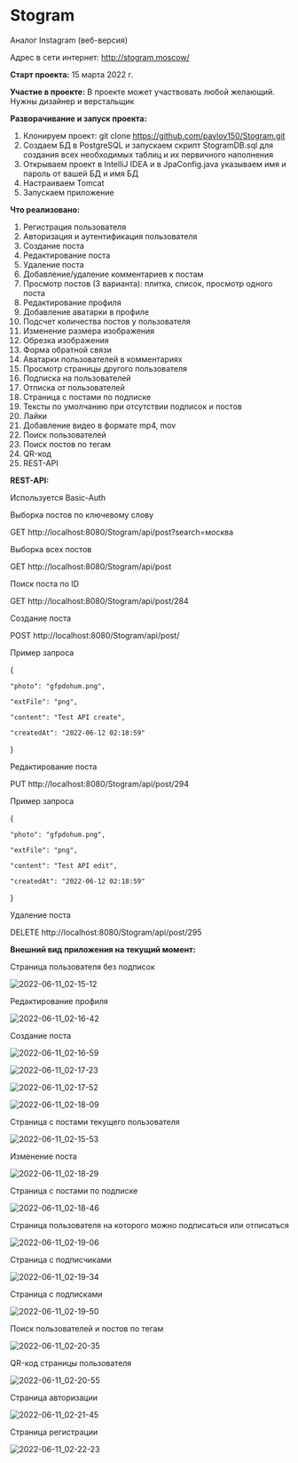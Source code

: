# Stogram
Аналог Instagram (веб-версия)

Адрес в сети интернет: http://stogram.moscow/

**Старт проекта:** 15 марта 2022 г.

**Участие в проекте:**
В проекте может участвовать любой желающий. Нужны дизайнер и верстальщик

**Разворачивание и запуск проекта:**
1. Клонируем проект: git clone https://github.com/pavlov150/Stogram.git
2. Создаем БД в PostgreSQL и запускаем скрипт StogramDB.sql для создания всех необходимых таблиц и их первичного наполнения
3. Открываем проект в IntelliJ IDEA и в JpaConfig.java указываем имя и пароль от вашей БД и имя БД
4. Настраиваем Tomcat
5. Запускаем приложение

**Что реализовано:**
1. Регистрация пользователя
2. Авторизация и аутентификация пользователя
3. Создание поста
4. Редактирование поста
5. Удаление поста
6. Добавление/удаление комментариев к постам
7. Просмотр постов (3 варианта): плитка, список, просмотр одного поста
8. Редактирование профиля
9. Добавление аватарки в профиле
10. Подсчет количества постов у пользователя
11. Изменение размера изображения
12. Обрезка изображения
13. Форма обратной связи
14. Аватарки пользователей в комментариях
15. Просмотр страницы другого пользователя
16. Подписка на пользователей
17. Отписка от пользователей
18. Страница с постами по подписке
19. Тексты по умолчанию при отсутствии подписок и постов
20. Лайки
21. Добавление видео в формате mp4, mov
22. Поиск пользователей
23. Поиск постов по тегам
24. QR-код
25. REST-API

**REST-API:**

Используется Basic-Auth

Выборка постов по ключевому слову

GET http://localhost:8080/Stogram/api/post?search=москва


Выборка всех постов

GET http://localhost:8080/Stogram/api/post


Поиск поста по ID

GET http://localhost:8080/Stogram/api/post/284


Создание поста

POST http://localhost:8080/Stogram/api/post/

Пример запроса

{

    "photo": "gfpdohum.png",
    
    "extFile": "png",
    
    "content": "Test API create",
    
    "createdAt": "2022-06-12 02:18:59"
    
}


Редактирование поста

PUT http://localhost:8080/Stogram/api/post/294

Пример запроса

{

    "photo": "gfpdohum.png",
    
    "extFile": "png",
    
    "content": "Test API edit",
    
    "createdAt": "2022-06-12 02:18:59"
    
}


Удаление поста

DELETE http://localhost:8080/Stogram/api/post/295



**Внешний вид приложения на текущий момент:**

Страница пользователя без подписок

![2022-06-11_02-15-12](https://user-images.githubusercontent.com/15989675/173162035-7e5966cb-6fe5-462e-9eab-a91141f508fd.jpg)

Редактирование профиля

![2022-06-11_02-16-42](https://user-images.githubusercontent.com/15989675/173162059-9fcea065-275c-48cd-8554-d6d594e8c056.jpg)

Создание поста

![2022-06-11_02-16-59](https://user-images.githubusercontent.com/15989675/173162082-c23c1604-e3c1-4c10-836e-36ffdeb51106.jpg)

![2022-06-11_02-17-23](https://user-images.githubusercontent.com/15989675/173162100-e1d511b5-d6eb-46e4-a581-c821376ea52c.jpg)

![2022-06-11_02-17-52](https://user-images.githubusercontent.com/15989675/173162104-92728f23-4513-44bf-820a-aa80d1ba76ab.jpg)

![2022-06-11_02-18-09](https://user-images.githubusercontent.com/15989675/173162139-71dc521b-af7b-4e61-ad51-15b13dd21d26.jpg)

Страница с постами текущего пользователя

![2022-06-11_02-15-53](https://user-images.githubusercontent.com/15989675/173162151-cfc859ba-fe45-43a7-b04f-141567f019fb.jpg)

Изменение поста

![2022-06-11_02-18-29](https://user-images.githubusercontent.com/15989675/173162194-d93f375d-b7b9-41f9-aa32-1e3cb000c1ba.jpg)

Страница с постами по подписке

![2022-06-11_02-18-46](https://user-images.githubusercontent.com/15989675/173162214-bbee91b8-c6ab-4e2b-8b47-b0c7dd8cb7bf.jpg)

Страница пользователя на которого можно подписаться или отписаться

![2022-06-11_02-19-06](https://user-images.githubusercontent.com/15989675/173162299-cf8b966c-f69a-47ad-be12-d0912da7ee66.jpg)

Страница с подписчиками

![2022-06-11_02-19-34](https://user-images.githubusercontent.com/15989675/173162336-d7ca04f6-51a4-4ebe-9c9a-763c41d45961.jpg)

Страница с подписками

![2022-06-11_02-19-50](https://user-images.githubusercontent.com/15989675/173162357-a3a6e4fa-e4d3-4d0e-af6b-45bdd0242623.jpg)

Поиск пользователей и постов по тегам

![2022-06-11_02-20-35](https://user-images.githubusercontent.com/15989675/173162381-a2820b5b-08d2-46fc-b7c3-738bc37b82d5.jpg)

QR-код страницы пользователя

![2022-06-11_02-20-55](https://user-images.githubusercontent.com/15989675/173162398-5de577e3-aef2-413e-9548-57ea1e6b943f.jpg)

Страница авторизации

![2022-06-11_02-21-45](https://user-images.githubusercontent.com/15989675/173162409-312c8875-6031-4c17-9dac-276e0a4216a7.jpg)

Страница регистрации

![2022-06-11_02-22-23](https://user-images.githubusercontent.com/15989675/173162439-5eb72aa2-ebea-4641-a609-48ac8d217eb5.jpg)
